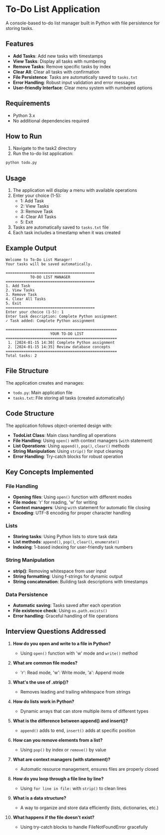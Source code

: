 # To-Do List Application

A console-based to-do list manager built in Python with file persistence for storing tasks.

## Features

- **Add Tasks**: Add new tasks with timestamps
- **View Tasks**: Display all tasks with numbering
- **Remove Tasks**: Remove specific tasks by index
- **Clear All**: Clear all tasks with confirmation
- **File Persistence**: Tasks are automatically saved to `tasks.txt`
- **Error Handling**: Robust input validation and error messages
- **User-friendly Interface**: Clear menu system with numbered options

## Requirements

- Python 3.x
- No additional dependencies required

## How to Run

1. Navigate to the task2 directory
2. Run the to-do list application:

```bash
python todo.py
```

## Usage

1. The application will display a menu with available operations
2. Enter your choice (1-5):
   - 1: Add Task
   - 2: View Tasks
   - 3: Remove Task
   - 4: Clear All Tasks
   - 5: Exit
3. Tasks are automatically saved to `tasks.txt` file
4. Each task includes a timestamp when it was created

## Example Output

```
Welcome to To-Do List Manager!
Your tasks will be saved automatically.

========================================
           TO-DO LIST MANAGER
========================================
1. Add Task
2. View Tasks
3. Remove Task
4. Clear All Tasks
5. Exit
========================================
Enter your choice (1-5): 1
Enter task description: Complete Python assignment
✓ Task added: Complete Python assignment

==================================================
                    YOUR TO-DO LIST
==================================================
 1. [2024-01-15 14:30] Complete Python assignment
 2. [2024-01-15 14:35] Review database concepts
==================================================
Total tasks: 2
```

## File Structure

The application creates and manages:
- `todo.py`: Main application file
- `tasks.txt`: File storing all tasks (created automatically)

## Code Structure

The application follows object-oriented design with:

- **TodoList Class**: Main class handling all operations
- **File Handling**: Using `open()` with context managers (`with` statement)
- **List Operations**: Using `append()`, `pop()`, `clear()` methods
- **String Manipulation**: Using `strip()` for input cleaning
- **Error Handling**: Try-catch blocks for robust operation

## Key Concepts Implemented

### File Handling
- **Opening files**: Using `open()` function with different modes
- **File modes**: 'r' for reading, 'w' for writing
- **Context managers**: Using `with` statement for automatic file closing
- **Encoding**: UTF-8 encoding for proper character handling

### Lists
- **Storing tasks**: Using Python lists to store task data
- **List methods**: `append()`, `pop()`, `clear()`, `enumerate()`
- **Indexing**: 1-based indexing for user-friendly task numbers

### String Manipulation
- **strip()**: Removing whitespace from user input
- **String formatting**: Using f-strings for dynamic output
- **String concatenation**: Building task descriptions with timestamps

### Data Persistence
- **Automatic saving**: Tasks saved after each operation
- **File existence check**: Using `os.path.exists()`
- **Error handling**: Graceful handling of file operations

## Interview Questions Addressed

1. **How do you open and write to a file in Python?**
   - Using `open()` function with 'w' mode and `write()` method

2. **What are common file modes?**
   - 'r': Read mode, 'w': Write mode, 'a': Append mode

3. **What's the use of .strip()?**
   - Removes leading and trailing whitespace from strings

4. **How do lists work in Python?**
   - Dynamic arrays that can store multiple items of different types

5. **What is the difference between append() and insert()?**
   - `append()` adds to end, `insert()` adds at specific position

6. **How can you remove elements from a list?**
   - Using `pop()` by index or `remove()` by value

7. **What are context managers (with statement)?**
   - Automatic resource management, ensures files are properly closed

8. **How do you loop through a file line by line?**
   - Using `for line in file:` with `strip()` to clean lines

9. **What is a data structure?**
   - A way to organize and store data efficiently (lists, dictionaries, etc.)

10. **What happens if the file doesn't exist?**
    - Using try-catch blocks to handle FileNotFoundError gracefully 